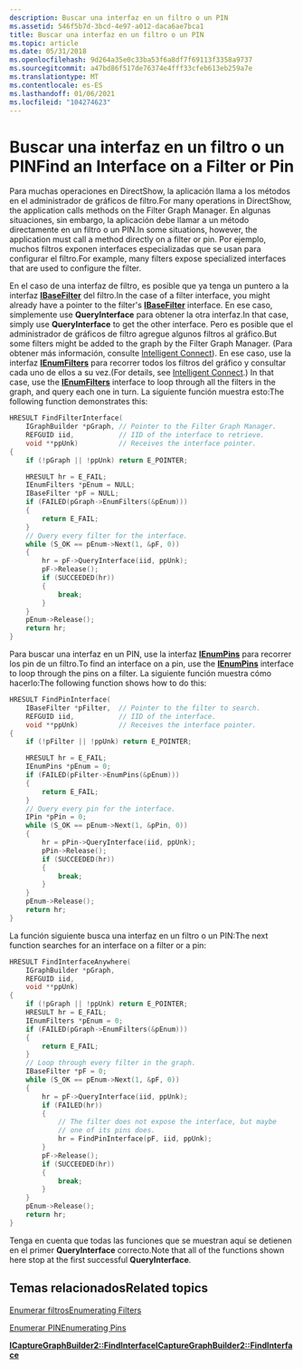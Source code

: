 ```yaml
---
description: Buscar una interfaz en un filtro o un PIN
ms.assetid: 546f5b7d-3bcd-4e97-a012-daca6ae7bca1
title: Buscar una interfaz en un filtro o un PIN
ms.topic: article
ms.date: 05/31/2018
ms.openlocfilehash: 9d264a35e0c33ba53f6a8df7f69113f3358a9737
ms.sourcegitcommit: a47bd86f517de76374e4fff33cfeb613eb259a7e
ms.translationtype: MT
ms.contentlocale: es-ES
ms.lasthandoff: 01/06/2021
ms.locfileid: "104274623"
---
```

# <a name="find-an-interface-on-a-filter-or-pin"></a><span data-ttu-id="9a365-103">Buscar una interfaz en un filtro o un PIN</span><span class="sxs-lookup"><span data-stu-id="9a365-103">Find an Interface on a Filter or Pin</span></span>

<span data-ttu-id="9a365-104">Para muchas operaciones en DirectShow, la aplicación llama a los métodos en el administrador de gráficos de filtro.</span><span class="sxs-lookup"><span data-stu-id="9a365-104">For many operations in DirectShow, the application calls methods on the Filter Graph Manager.</span></span> <span data-ttu-id="9a365-105">En algunas situaciones, sin embargo, la aplicación debe llamar a un método directamente en un filtro o un PIN.</span><span class="sxs-lookup"><span data-stu-id="9a365-105">In some situations, however, the application must call a method directly on a filter or pin.</span></span> <span data-ttu-id="9a365-106">Por ejemplo, muchos filtros exponen interfaces especializadas que se usan para configurar el filtro.</span><span class="sxs-lookup"><span data-stu-id="9a365-106">For example, many filters expose specialized interfaces that are used to configure the filter.</span></span>

<span data-ttu-id="9a365-107">En el caso de una interfaz de filtro, es posible que ya tenga un puntero a la interfaz [**IBaseFilter**](/windows/desktop/api/Strmif/nn-strmif-ibasefilter) del filtro.</span><span class="sxs-lookup"><span data-stu-id="9a365-107">In the case of a filter interface, you might already have a pointer to the filter's [**IBaseFilter**](/windows/desktop/api/Strmif/nn-strmif-ibasefilter) interface.</span></span> <span data-ttu-id="9a365-108">En ese caso, simplemente use **QueryInterface** para obtener la otra interfaz.</span><span class="sxs-lookup"><span data-stu-id="9a365-108">In that case, simply use **QueryInterface** to get the other interface.</span></span> <span data-ttu-id="9a365-109">Pero es posible que el administrador de gráficos de filtro agregue algunos filtros al gráfico.</span><span class="sxs-lookup"><span data-stu-id="9a365-109">But some filters might be added to the graph by the Filter Graph Manager.</span></span> <span data-ttu-id="9a365-110">(Para obtener más información, consulte [Intelligent Connect](intelligent-connect.md)). En ese caso, use la interfaz [**IEnumFilters**](/windows/desktop/api/Strmif/nn-strmif-ienumfilters) para recorrer todos los filtros del gráfico y consultar cada uno de ellos a su vez.</span><span class="sxs-lookup"><span data-stu-id="9a365-110">(For details, see [Intelligent Connect](intelligent-connect.md).) In that case, use the [**IEnumFilters**](/windows/desktop/api/Strmif/nn-strmif-ienumfilters) interface to loop through all the filters in the graph, and query each one in turn.</span></span> <span data-ttu-id="9a365-111">La siguiente función muestra esto:</span><span class="sxs-lookup"><span data-stu-id="9a365-111">The following function demonstrates this:</span></span>


```C++
HRESULT FindFilterInterface(
    IGraphBuilder *pGraph, // Pointer to the Filter Graph Manager.
    REFGUID iid,           // IID of the interface to retrieve.
    void **ppUnk)          // Receives the interface pointer.
{
    if (!pGraph || !ppUnk) return E_POINTER;

    HRESULT hr = E_FAIL;
    IEnumFilters *pEnum = NULL;
    IBaseFilter *pF = NULL;
    if (FAILED(pGraph->EnumFilters(&pEnum)))
    {
        return E_FAIL;
    }
    // Query every filter for the interface.
    while (S_OK == pEnum->Next(1, &pF, 0))
    {
        hr = pF->QueryInterface(iid, ppUnk);
        pF->Release();
        if (SUCCEEDED(hr))
        {
            break;
        }
    }
    pEnum->Release();
    return hr;
}
```



<span data-ttu-id="9a365-112">Para buscar una interfaz en un PIN, use la interfaz [**IEnumPins**](/windows/desktop/api/Strmif/nn-strmif-ienumpins) para recorrer los pin de un filtro.</span><span class="sxs-lookup"><span data-stu-id="9a365-112">To find an interface on a pin, use the [**IEnumPins**](/windows/desktop/api/Strmif/nn-strmif-ienumpins) interface to loop through the pins on a filter.</span></span> <span data-ttu-id="9a365-113">La siguiente función muestra cómo hacerlo:</span><span class="sxs-lookup"><span data-stu-id="9a365-113">The following function shows how to do this:</span></span>


```C++
HRESULT FindPinInterface(
    IBaseFilter *pFilter,  // Pointer to the filter to search.
    REFGUID iid,           // IID of the interface.
    void **ppUnk)          // Receives the interface pointer.
{
    if (!pFilter || !ppUnk) return E_POINTER;

    HRESULT hr = E_FAIL;
    IEnumPins *pEnum = 0;
    if (FAILED(pFilter->EnumPins(&pEnum)))
    {
        return E_FAIL;
    }
    // Query every pin for the interface.
    IPin *pPin = 0;
    while (S_OK == pEnum->Next(1, &pPin, 0))
    {
        hr = pPin->QueryInterface(iid, ppUnk);
        pPin->Release();
        if (SUCCEEDED(hr))
        {
            break;
        }
    }
    pEnum->Release();
    return hr;
}
```



<span data-ttu-id="9a365-114">La función siguiente busca una interfaz en un filtro o un PIN:</span><span class="sxs-lookup"><span data-stu-id="9a365-114">The next function searches for an interface on a filter or a pin:</span></span>


```C++
HRESULT FindInterfaceAnywhere(
    IGraphBuilder *pGraph, 
    REFGUID iid, 
    void **ppUnk)
{
    if (!pGraph || !ppUnk) return E_POINTER;
    HRESULT hr = E_FAIL;
    IEnumFilters *pEnum = 0;
    if (FAILED(pGraph->EnumFilters(&pEnum)))
    {
        return E_FAIL;
    }
    // Loop through every filter in the graph.
    IBaseFilter *pF = 0;
    while (S_OK == pEnum->Next(1, &pF, 0))
    {
        hr = pF->QueryInterface(iid, ppUnk);
        if (FAILED(hr))
        {
            // The filter does not expose the interface, but maybe
            // one of its pins does.
            hr = FindPinInterface(pF, iid, ppUnk);
        }
        pF->Release();
        if (SUCCEEDED(hr))
        {
            break;
        }
    }
    pEnum->Release();
    return hr;
}
```



<span data-ttu-id="9a365-115">Tenga en cuenta que todas las funciones que se muestran aquí se detienen en el primer **QueryInterface** correcto.</span><span class="sxs-lookup"><span data-stu-id="9a365-115">Note that all of the functions shown here stop at the first successful **QueryInterface**.</span></span>

## <a name="related-topics"></a><span data-ttu-id="9a365-116">Temas relacionados</span><span class="sxs-lookup"><span data-stu-id="9a365-116">Related topics</span></span>

<dl> <dt>

[<span data-ttu-id="9a365-117">Enumerar filtros</span><span class="sxs-lookup"><span data-stu-id="9a365-117">Enumerating Filters</span></span>](enumerating-filters.md)
</dt> <dt>

[<span data-ttu-id="9a365-118">Enumerar PIN</span><span class="sxs-lookup"><span data-stu-id="9a365-118">Enumerating Pins</span></span>](enumerating-pins.md)
</dt> <dt>

[<span data-ttu-id="9a365-119">**ICaptureGraphBuilder2::FindInterface**</span><span class="sxs-lookup"><span data-stu-id="9a365-119">**ICaptureGraphBuilder2::FindInterface**</span></span>](/windows/desktop/api/Strmif/nf-strmif-icapturegraphbuilder2-findinterface)
</dt> </dl>

 

 



